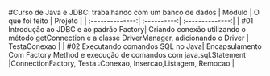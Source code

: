 #Curso de Java e JDBC: trabalhando com um banco de dados
| Módulo | O que foi feito | Projeto | 
| :--------------:| :----------:|  :--------------:|
| #01 Introdução ao JDBC e ao padrão Factory| Criando conexão utilizando o método getConnection e a classe DriverManager, adicionando o Driver   | TestaConexao | 
| #02 Executando comandos SQL no Java| Encapsulamento Com Factory Method e execução de comandos com java.sql.Statement |ConnectionFactory, Testa :Conexao, Insercao,Listagem, Remocao |